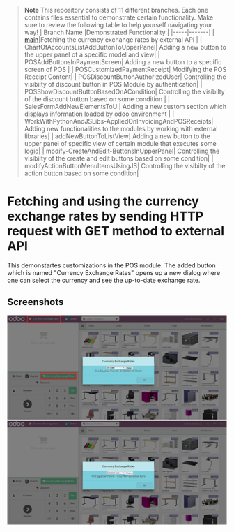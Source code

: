 > **Note**
> This repository consists of 11 different branches. Each one contains files essential to demonstrate certain functionality. Make sure to review the following table to help yourself navigating your way!
> | Branch Name |Demonstrated Functionality |
> |-----|-------|
> |     [main](https://github.com/ambientWave/Odoo-Frontend-Backend-Customization/tree/main)|Fetching the currency exchange rates by external API     |
> |     ChartOfAccountsListAddButtonToUpperPanel| Adding a new button to the upper panel of a specific model and view|
> |     POSAddButtonsInPaymentScreen| Adding a new button to a specific screen of POS |
> |     POSCustomizedPaymentReceipt| Modifying the POS Receipt Content|
> |     POSDiscountButtonAuthorizedUser| Controlling the visibilty of discount button in POS Module by authentication|
> |     POSShowDiscountButtonBasedOnACondition| Controlling the visibilty of the discount button based on some condition       |
> |     SalesFormAddNewElementsToUI| Adding a new custom section which displays information loaded by odoo environment       |
> |     WorkWithPythonAndJSLibs-AppliedOnInvoicingAndPOSReceipts| Adding new functionalities to the modules by working with external libraries|
> |     addNewButtonToListView| Adding a new button to the upper panel of specific view of certain module that executes some logic|
> |    modify-CreateAndEdit-ButtonsInUpperPanel| Controlling the visibilty of the create and edit buttons based on some condition|
> |    modifyActionButtonMenuItemsUsingJS| Controlling the visibilty of the action button based on some condition|
  
# Fetching and using the currency exchange rates by sending HTTP request with GET method to external API
This demonstartes customizations in the POS module. The added button which is named "Currency Exchange Rates" opens up a new dialog where one can select the currency and see the up-to-date exchange rate.

## Screenshots

<picture>
 <img alt="Screenshot1" src="https://raw.githubusercontent.com/ambientWave/Odoo-Frontend-Backend-Customization/main/custom/main.png">
</picture>

<picture>
 <img alt="Screenshot2" src="https://raw.githubusercontent.com/ambientWave/Odoo-Frontend-Backend-Customization/main/custom/main2.png">
</picture>
